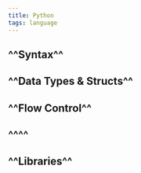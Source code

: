 ```yaml
---
title: Python
tags: language
---
```


## ^^Syntax^^
## ^^Data Types & Structs^^
## ^^Flow Control^^
## ^^^^
## ^^Libraries^^
